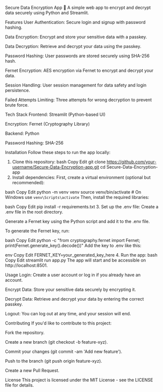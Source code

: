 Secure Data Encryption App
🔐 A simple web app to encrypt and decrypt data securely using Python and Streamlit.

Features
User Authentication: Secure login and signup with password hashing.

Data Encryption: Encrypt and store your sensitive data with a passkey.

Data Decryption: Retrieve and decrypt your data using the passkey.

Password Hashing: User passwords are stored securely using SHA-256 hash.

Fernet Encryption: AES encryption via Fernet to encrypt and decrypt your data.

Session Handling: User session management for data safety and login persistence.

Failed Attempts Limiting: Three attempts for wrong decryption to prevent brute force.

Tech Stack
Frontend: Streamlit (Python-based UI)

Encryption: Fernet (Cryptography Library)

Backend: Python

Password Hashing: SHA-256

Installation
Follow these steps to run the app locally:

1. Clone this repository:
bash
Copy
Edit
git clone https://github.com/your-username/Secure-Data-Encryption-app.git
cd Secure-Data-Encryption-app
2. Install dependencies:
First, create a virtual environment (optional but recommended):

bash
Copy
Edit
python -m venv venv
source venv/bin/activate  # On Windows use `venv\Scripts\activate`
Then, install the required libraries:

bash
Copy
Edit
pip install -r requirements.txt
3. Set up the .env file:
Create a .env file in the root directory.

Generate a Fernet key using the Python script and add it to the .env file.

To generate the Fernet key, run:

bash
Copy
Edit
python -c "from cryptography.fernet import Fernet; print(Fernet.generate_key().decode())"
Add the key to .env like this:

env
Copy
Edit
FERNET_KEY=your_generated_key_here
4. Run the app:
bash
Copy
Edit
streamlit run app.py
The app will start and be accessible on http://localhost:8501.

Usage
Login: Create a user account or log in if you already have an account.

Encrypt Data: Store your sensitive data securely by encrypting it.

Decrypt Data: Retrieve and decrypt your data by entering the correct passkey.

Logout: You can log out at any time, and your session will end.

Contributing
If you'd like to contribute to this project:

Fork the repository.

Create a new branch (git checkout -b feature-xyz).

Commit your changes (git commit -am 'Add new feature').

Push to the branch (git push origin feature-xyz).

Create a new Pull Request.

License
This project is licensed under the MIT License - see the LICENSE file for details.